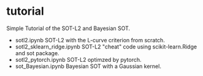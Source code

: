 # tutorial

Simple Tutorial of the SOT-L2 and Bayesian SOT.

- sotl2.ipynb SOT-L2 with the L-curve criterion from scratch.
- sotl2_sklearn_ridge.ipynb SOT-L2 "cheat" code using scikit-learn.Ridge and sot package.
- sotl2_pytorch.ipynb SOT-L2 optimzed by pytorch.
- sot_Bayesian.ipynb Bayesian SOT with a Gaussian kernel.
